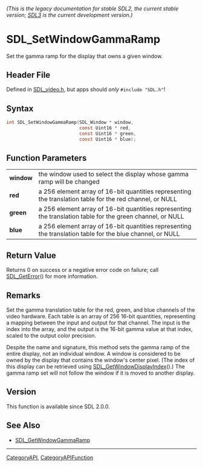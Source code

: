 ###### (This is the legacy documentation for stable SDL2, the current stable version; [SDL3](https://wiki.libsdl.org/SDL3/) is the current development version.)
# SDL_SetWindowGammaRamp

Set the gamma ramp for the display that owns a given window.

## Header File

Defined in [SDL_video.h](https://github.com/libsdl-org/SDL/blob/SDL2/include/SDL_video.h), but apps should _only_ `#include "SDL.h"`!

## Syntax

```c
int SDL_SetWindowGammaRamp(SDL_Window * window,
                           const Uint16 * red,
                           const Uint16 * green,
                           const Uint16 * blue);

```

## Function Parameters

|                |                                                                                                            |
| -------------- | ---------------------------------------------------------------------------------------------------------- |
| **window**     | the window used to select the display whose gamma ramp will be changed                                     |
| **red**        | a 256 element array of 16-bit quantities representing the translation table for the red channel, or NULL   |
| **green**      | a 256 element array of 16-bit quantities representing the translation table for the green channel, or NULL |
| **blue**       | a 256 element array of 16-bit quantities representing the translation table for the blue channel, or NULL  |

## Return Value

Returns 0 on success or a negative error code on failure; call
[SDL_GetError](SDL_GetError)() for more information.

## Remarks

Set the gamma translation table for the red, green, and blue channels of
the video hardware. Each table is an array of 256 16-bit quantities,
representing a mapping between the input and output for that channel. The
input is the index into the array, and the output is the 16-bit gamma value
at that index, scaled to the output color precision.

Despite the name and signature, this method sets the gamma ramp of the
entire display, not an individual window. A window is considered to be
owned by the display that contains the window's center pixel. (The index of
this display can be retrieved using
[SDL_GetWindowDisplayIndex](SDL_GetWindowDisplayIndex)().) The gamma ramp
set will not follow the window if it is moved to another display.

## Version

This function is available since SDL 2.0.0.

## See Also

* [SDL_GetWindowGammaRamp](SDL_GetWindowGammaRamp)

----
[CategoryAPI](CategoryAPI), [CategoryAPIFunction](CategoryAPIFunction)

